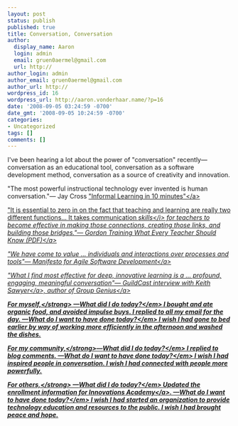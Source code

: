 ```yaml
---
layout: post
status: publish
published: true
title: Conversation, Conversation
author:
  display_name: Aaron
  login: admin
  email: gruen0aermel@gmail.com
  url: http://
author_login: admin
author_email: gruen0aermel@gmail.com
author_url: http://
wordpress_id: 16
wordpress_url: http://aaron.vonderhaar.name/?p=16
date: '2008-09-05 03:24:59 -0700'
date_gmt: '2008-09-05 10:24:59 -0700'
categories:
- Uncategorized
tags: []
comments: []
---
```

<p>I've been hearing a lot about the power of "conversation" recently&mdash; conversation as an educational tool, conversation as a software development method, conversation as a source of creativity and innovation.</p>
<p>"The most powerful instructional technology ever invented is human conversation."&mdash; Jay Cross <a href="http:&#47;&#47;www.youtube.com&#47;watch?v=NlETGJ0mnno">"Informal Learning in 10 minutes"<&#47;a></p>
<p>"It is essential to zero in on the fact that teaching and learning are really two different functions&hellip;  It takes communication <i>skills<&#47;i> for teachers to become effective in making those connections, creating those links, and building those bridges."&mdash; Gordon Training <a href="http:&#47;&#47;www.gordontraining.com&#47;artman2&#47;uploads&#47;1&#47;What_Every_Teacher_Should_Know.pdf">What Every Teacher Should Know (PDF)<&#47;a></p>
<p>"We have come to value &hellip; individuals and interactions over processes and tools"&mdash; <a href="http:&#47;&#47;agilemanifesto.org&#47;">Manifesto for Agile Software Development<&#47;a></p>
<p>"What I find most effective for deep, innovative learning is a &hellip; profound, engaging, meaningful conversation"&mdash; <a href="http:&#47;&#47;www.elearningguild.com&#47;content.cfm?selection=doc.855#sawyer">GuildCast interview with Keith Sawyer<&#47;a>, author of <a href="http:&#47;&#47;www.goodreads.com&#47;book&#47;show&#47;1201325.Group_Genius_The_Creative_Power_of_Collaboration">Group Genius<&#47;a></p>
<hr&#47;>
<p><strong>For myself,<&#47;strong>  &mdash;<em>What did I do today?<&#47;em>  I bought and ate organic food, and avoided impulse buys.  I replied to all my email for the day.  &mdash;<em>What do I want to have done today?<&#47;em>  I wish I had gone to bed earlier by way of working more efficiently in the afternoon and washed the dishes.</p>
<p><strong>For my community,<&#47;strong>&mdash;<em>What did I do today?<&#47;em>  I replied to blog comments.  &mdash;<em>What do I want to have done today?<&#47;em>  I wish I had inspired people in conversation.  I wish I had connected with people more powerfully.</p>
<p><strong>For others,<&#47;strong>  &mdash;<em>What did I do today?<&#47;em>  Updated the enrollment information for <a href="http:&#47;&#47;innovationsacademy.org">Innovations Academy<&#47;a>.  &mdash;<em>What do I want to have done today?<&#47;em>  I wish I had started an organization to provide technology education and resources to the public.  I wish I had brought peace and hope.</p>
